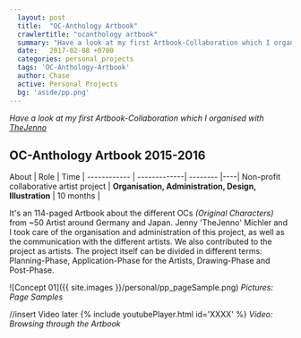 ```yaml
---
  layout: post
  title:  "OC-Anthology Artbook"
  crawlertitle: "ocanthology artbook"
  summary: "Have a look at my first Artbook-Collaboration which I organised with TheJenno"
  date:   2017-02-08 +0700
  categories: personal_projects
  tags: 'OC-Anthology-Artbook'
  author: Chase
  active: Personal Projects
  bg: 'aside/pp.png'
---
```

*Have a look at my first Artbook-Collaboration which I organised with [TheJenno](https://www.facebook.com/TheJennofeatSchrillemille/?fref=ts)*


## **OC-Anthology Artbook 2015-2016**

About | Role | Time |
------------ | -------------| -------- |----|
Non-profit collaborative artist project | **Organisation, Administration, Design, Illustration** | 10 months |

It's an 114-paged Artbook about the different OCs *(Original Characters)* from ~50 Artist around Germany and Japan. Jenny 'TheJenno' Michler and I took care of the organisation and administration of this project, as well as the communication with the different artists. We also contributed to the project as artists. The project itself can be divided in different terms: Planning-Phase, Application-Phase for the Artists, Drawing-Phase and Post-Phase. 


![Concept 01]({{ site.images }}/personal/pp_pageSample.png)
*Pictures: Page Samples* 

//insert Video later
{% include youtubePlayer.html id='XXXX' %}
*Video: Browsing through the Artbook*

